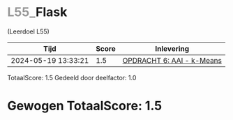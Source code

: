 #  <font color="#999999">L55_</font>Flask                                                                                                                                 
(Leerdoel L55)

|Tijd|Score|Inlevering|
|---|---|---|
|2024-05-19 13:33:21 |1.5|<a href="https://canvas.hu.nl//courses/39753/assignments/284178/submissions/220960">OPDRACHT 6: AAI - k-Means</a>|

TotaalScore: 1.5
Gedeeld door deelfactor: 1.0
# Gewogen TotaalScore: 1.5
